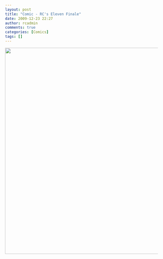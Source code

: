 ```yaml
---
layout: post
title: "Comic - RC's Eleven Finale"
date: 2009-12-23 22:27
author: rcadmin
comments: true
categories: [Comics]
tags: []
---
```

<a href="http://bitsmack.com/wp/2009/12/23/comic-rcs-eleven-finale/"><img src="http://bitsmack.com/wp/wp-content/uploads/2009/12/20091223.jpg" alt="" title="The End??? Probably." width="680" height="680" class="alignnone size-full wp-image-1879" /></a>
